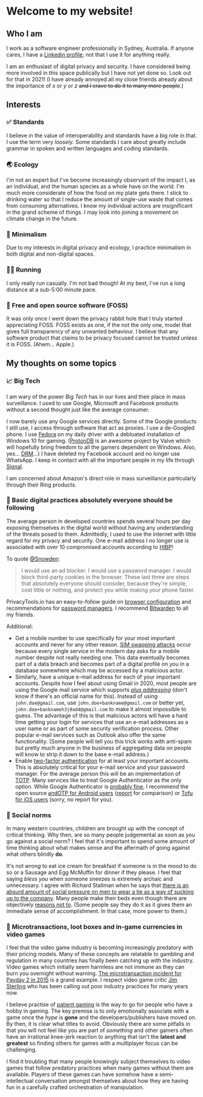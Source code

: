 # Welcome to my website!

## Who I am
I work as a software engineer professionally in Sydney, Australia. If anyone cares, I have a [Linkedin profile](https://www.linkedin.com/in/kennyqin); not that I use it for anything really.

I am an enthusiast of digital privacy and security. I have considered being more involved in this space publically but I have not yet done so. Look out for that in 2021! (I have already annoyed all my close friends already about the importance of *x* or *y* or *z* ~~and I crave to do it to many more people~~.)

## Interests

### ✅ Standards
I believe in the value of interoperability and standards have a big role in that. I use the term very *loosely*. Some standards I care about greatly include grammar in spoken and written languages and coding standards.

### 🌏 Ecology
I'm not an expert but I've become increasingly observant of the impact I, as an individual, and the human species as a whole have on the world. I'm much more considerate of how the food on my plate gets there. I stick to drinking water so that I reduce the amount of single-use waste that comes from consuming alternatives. I know my individual actions are insignificant in the grand scheme of things. I may look into joining a movement on climate change in the future.

### 🤏 Minimalism
Due to my interests in digital privacy and ecology, I practice minimalism in both digital and non-digital spaces.

### 🏃‍♂️ Running
I only really run casually. I'm not bad though! At my best, I've run a long distance at a sub-5:00 minute pace.

### 🙌 Free and open source software (FOSS)
It was only once I went down the privacy rabbit hole that I truly started appreciating FOSS. FOSS exists as one, if the not the only one, model that gives full transparency of any unwanted behaviour. I believe that any software product that claims to be privacy focused cannot be trusted unless it is FOSS. (Ahem... Apple.)

## My thoughts on some topics

### 📈 Big Tech
I am wary of the power *Big Tech* has in our lives and their place in mass surveillance. I used to use Google, Microsoft and Facebook products without a second thought just like the average consumer.

I now barely use any Google services directly. Some of the Google products I still use, I access through software that act as proxies. I use a de-Googled phone. I use [Fedora](https://getfedora.org/) on my daily driver with a debloated installation of Windows 10 for gaming. ([ProtonDB](https://www.protondb.com/) is an awesome project by Valve which will hopefully bring freedom to all the gamers dependent on Windows. Also, yes... [DRM](https://www.fckdrm.com/)...) I have deleted my Facebook account and no longer use WhatsApp. I keep in contact with all the important people in my life through [Signal](https://signal.org/).

I am concerned about Amazon's direct role in mass surveillance particularly through their Ring products.

### 🔐 Basic digital practices absolutely everyone should be following
The average person in developed countries spends several hours per day exposing themselves in the digital world without having any understanding of the threats posed to them. Admittedly, I used to use the internet with little regard for my privacy and security. One e-mail address I no longer use is associated with over 10 compromised accounts according to [HIBP](https://haveibeenpwned.com/)!

To quote [@Snowden](https://nitter.net/Snowden/status/1175433355921436673):
> I would use an ad blocker. I would use a password manager. I would block
 third-party cookies in the browser. These last three are steps that 
absolutely everyone should consider, because they're simple, cost little
 or nothing, and protect you while making your phone faster.
 
PrivacyTools.io has an easy-to-follow guide on [browser configuration](https://privacytools.io/browsers/) and recommendations for [password managers](https://privacytools.io/software/passwords/). I recommend [Bitwarden](https://bitwarden.com/) to all my friends.

Additional:
* Get a mobile number to use specifically for your most important accounts and never for any other reason. [SIM swapping attacks](https://en.wikipedia.org/wiki/SIM_swap_scam) occur because every single service in the modern day asks for a mobile number despite not really needing one. This data eventually becomes part of a data breach and becomes part of a digital profile on you in a database somewhere which may be accessed by a malicious actor.
* Similarly, have a unique e-mail address for each of your important accounts. Despite how I feel about using Gmail in 2020, most people are using the Google mail service which supports [*plus addressing*](https://gmail.googleblog.com/2008/03/2-hidden-ways-to-get-more-from-your.html) (don't know if there's an official name for this). Instead of using `john.doe@gmail.com`, use `john.doe+bankname@gmail.com` or better yet, `john.doe+banknameh3j8ad4@gmail.com` to make it almost impossible to guess. The advantage of this is that malicious actors will have a hard time getting your login for services that use an e-mail addresses as a user name or as part of some security verification process. Other popular e-mail services such as Outlook also offer the same functionality. (Some people will tell you this trick works with anti-spam but pretty much anyone in the business of aggregating data on people will know to strip it down to the base e-mail address.)
* Enable [two-factor authentication](https://twofactorauth.org/) for at least your important accounts. This is absolutely critical for your e-mail service and your password manager. For the average person this will be an implementation of [TOTP](https://tools.ietf.org/html/rfc6238). Many services like to treat Google Authenticator as the only option. While Google Authenticator is [probably fine](https://reports.exodus-privacy.eu.org/en/reports/com.google.android.apps.authenticator2/latest/), I recommend the open source [andOTP for Android users](https://github.com/andOTP/andOTP) ([report](https://reports.exodus-privacy.eu.org/en/reports/org.shadowice.flocke.andotp/latest/) for comparison) or [Tofu for iOS users](https://www.tofuauth.com/) (sorry, no report for you).

### 🤨 Social norms
In many western countries, children are brought up with the concept of critical thinking. Why then, are so many people judgemental as soon as you go against a social norm? I feel that it's important to spend some amount of time thinking about what makes sense and the aftermath of going against what others blindly **do**.

It's not *wrong* to eat ice cream for breakfast if someone is in the mood to do so or a Sausage and Egg McMuffin for dinner if they please. I feel that saying *bless you* when someone sneezes is extremely archaic and unnecessary. I agree with Richard Stallman when he says that [there is an absurd amount of social pressure on men to wear a tie as a way of sucking up to the company](https://stallman.org/rms-lifestyle.html). Many people make their beds even though there are objectively [reasons not to](https://www.lifehack.org/317021/scientists-tell-you-why-making-your-bed-disgusting-and-bad-for-your-health). (Some people say they do it as it gives them an immediate sense of accomplishment. In that case, more power to them.)

### 🎰 Microtransactions, loot boxes and in-game currencies in video games
I feel that the video game industry is becoming increasingly predatory with their pricing models. Many of these concepts are relatable to gambling and regulation in many countries has finally been catching up with the industry. Video games which initially seem harmless are not immune as they can burn you overnight without warning. [The microtransaction incident for Payday 2 in 2015](https://www.reddit.com/r/paydaytheheist/comments/3ow3q5/fuck_you_overkill/) is a grand example. I respect video game critic [Jim Sterling](https://www.youtube.com/user/JimSterling) who has been calling out poor industry practices for many years now.

I believe practise of [patient gaming](https://www.reddit.com/r/patientgamers) is the way to go for people who have a hobby in gaming. The key premise is to only emotionally associate with a game once the *hype* is **gone** and the developers/publishers have moved on. By then, it is clear what titles to avoid. Obviously there are some pitfalls in that you will not feel like you are part of *something* and other gamers often have an irrational knee-jerk reaction to anything that isn't the **latest and greatest** so finding others for games with a multiplayer focus can be challenging.

I find it troubling that many people knowingly subject themselves to video games that follow predatory practices when many games without them are available. Players of these games can have somehow have a semi-intellectual conversation amongst themselves about how they are having fun in a carefully crafted orchestration of manipulation.
